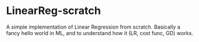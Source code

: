 # LinearReg-scratch
A simple implementation of Linear Regression from scratch. Basically a fancy hello world in ML, and to understand how it (LR, cost func, GD) works.
